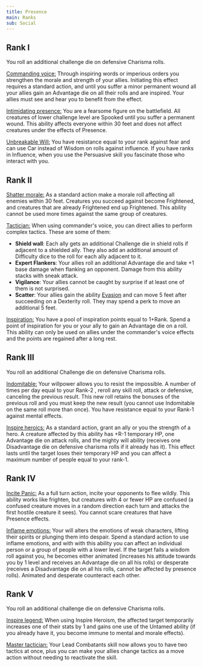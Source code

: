 ```yaml
---
title: Presence
main: Ranks
sub: Social
---
```


## Rank I

You roll an additional challenge die on defensive Charisma rolls.

<u>Commanding voice:</u> Through inspiring words or imperious orders you strengthen the morale and strength of your allies. Initiating this effect requires a standard action, and until you suffer a minor permanent wound all your allies gain an Advantage die on all their rolls and are inspired. Your allies must see and hear you to benefit from the effect.

<u>Intimidating presence:</u> You are a fearsome figure on the battlefield. All creatures of lower challenge level are Spooked until you suffer a permanent wound. This ability affects everyone within 30 feet and does not affect creatures under the effects of Presence.

<u>Unbreakable Will:</u> You have resistance equal to your rank against fear and can use Car instead of Wisdom on rolls against influence. If you have ranks in Influence, when you use the Persuasive skill you fascinate those who interact with you.

## Rank II

<u>Shatter morale:</u> As a standard action make a morale roll affecting all enemies within 30 feet. Creatures you succeed against become Frightened, and creatures that are already Frightened end up Frightened. This ability cannot be used more times against the same group of creatures.

<u>Tactician:</u> When using commander's voice, you can direct allies to perform complex tactics. These are some of them:

- **Shield wall**: Each ally gets an additional Challenge die in shield rolls if adjacent to a shielded ally. They also add an additional amount of Difficulty dice to the roll for each ally adjacent to it.
- **Expert Flankers**: Your allies roll an additional Advantage die and take +1 base damage when flanking an opponent. Damage from this ability stacks with sneak attack.
- **Vigilance**: Your allies cannot be caught by surprise if at least one of them is not surprised.
- **Scatter**: Your allies gain the ability [Evasion](http://raldamain.com/rules/Combate/reflejos.html) and can move 5 feet after succeeding on a Dexterity roll. They may spend a perk to move an additional 5 feet.

<u>Inspiration:</u> You have a pool of inspiration points equal to 1+Rank. Spend a point of inspiration for you or your ally to gain an Advantage die on a roll. This ability can only be used on allies under the commander's voice effects and the points are regained after a long rest.

## Rank III

You roll an additional Challenge die on defensive Charisma rolls.

<u>Indomitable:</u> Your willpower allows you to resist the impossible. A number of times per day equal to your Rank-2 , reroll any skill roll, attack or defensive, canceling the previous result. This new roll retains the bonuses of the previous roll and you must keep the new result (you cannot use Indomitable on the same roll more than once). You have resistance equal to your Rank-1 against mental effects.

<u>Inspire heroics:</u> As a standard action, grant an ally or you the strength of a hero. A creature affected by this ability has +R-1 temporary HP, one Advantage die on attack rolls, and the mighty will ability (receives one Disadvantage die on defensive charisma rolls if it already has it). This effect lasts until the target loses their temporary HP and you can affect a maximum number of people equal to your rank-1.

## Rank IV

<u>Incite Panic:</u> As a full turn action, incite your opponents to flee wildly. This ability works like frighten, but creatures with 4 or fewer HP are confused (a confused creature moves in a random direction each turn and attacks the first hostile creature it sees). You cannot scare creatures that have Presence effects.

<u>Inflame emotions:</u> Your will alters the emotions of weak characters, lifting their spirits or plunging them into despair. Spend a standard action to use inflame emotions, and with with this ability you can affect an individual person or a group of people with a lower level. If the target fails a wisdom roll against you, he becomes either animated (increases his attitude towards you by 1 level and receives an Advantage die on all his rolls) or desperate (receives a Disadvantage die on all his rolls, cannot be affected by presence rolls). Animated and desperate counteract each other.

## Rank V

You roll an additional challenge die on defensive Charisma rolls.

<u>Inspire legend:</u> When using Inspire Heroism, the affected target temporarily increases one of their stats by 1 and gains one use of the Untamed ability (if you already have it, you become immune to mental and morale effects).

<u>Master tactician:</u> Your Lead Combatants skill now allows you to have two tactics at once, plus you can make your allies change tactics as a move action without needing to reactivate the skill.



